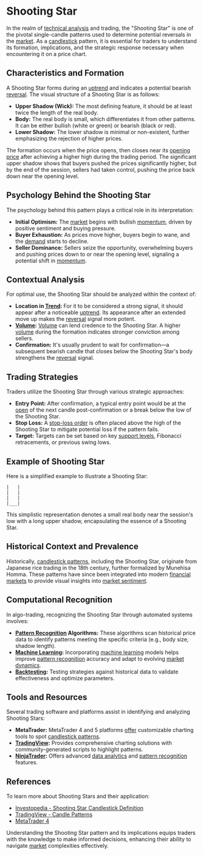 # Shooting Star

In the realm of [technical analysis](../t/technical_analysis.md) and trading, the "Shooting Star" is one of the pivotal single-candle patterns used to determine potential reversals in the [market](../m/market.md). As a [candlestick](../c/candlestick.md) pattern, it is essential for traders to understand its formation, implications, and the strategic response necessary when encountering it on a price chart.

## Characteristics and Formation

A Shooting Star forms during an [uptrend](../u/uptrend.md) and indicates a potential bearish [reversal](../r/reversal.md). The visual structure of a Shooting Star is as follows:
- **Upper Shadow (Wick):** The most defining feature, it should be at least twice the length of the real body.
- **Body:** The real body is small, which differentiates it from other patterns. It can be either bullish (white or green) or bearish (black or red).
- **Lower Shadow:** The lower shadow is minimal or non-existent, further emphasizing the rejection of higher prices.

The formation occurs when the price opens, then closes near its [opening price](../o/opening_price.md) after achieving a higher high during the trading period. The significant upper shadow shows that buyers pushed the prices significantly higher, but by the end of the session, sellers had taken control, pushing the price back down near the opening level.

## Psychology Behind the Shooting Star

The psychology behind this pattern plays a critical role in its interpretation:
- **Initial Optimism:** The [market](../m/market.md) begins with bullish [momentum](../m/momentum.md), driven by positive sentiment and buying pressure.
- **Buyer Exhaustion:** As prices move higher, buyers begin to wane, and the [demand](../d/demand.md) starts to decline.
- **Seller Dominance:** Sellers seize the opportunity, overwhelming buyers and pushing prices down to or near the opening level, signaling a potential shift in [momentum](../m/momentum.md).

## Contextual Analysis

For optimal use, the Shooting Star should be analyzed within the context of:
- **Location in [Trend](../t/trend.md):** For it to be considered a strong signal, it should appear after a noticeable [uptrend](../u/uptrend.md). Its appearance after an extended move up makes the [reversal](../r/reversal.md) signal more potent.
- **[Volume](../v/volume.md):** [Volume](../v/volume.md) can lend credence to the Shooting Star. A higher [volume](../v/volume.md) during the formation indicates stronger conviction among sellers.
- **Confirmation:** It's usually prudent to wait for confirmation—a subsequent bearish candle that closes below the Shooting Star's body strengthens the [reversal](../r/reversal.md) signal.

## Trading Strategies

Traders utilize the Shooting Star through various strategic approaches:
- **Entry Point:** After confirmation, a typical entry point would be at the [open](../o/open.md) of the next candle post-confirmation or a break below the low of the Shooting Star.
- **Stop Loss:** A [stop-loss order](../s/stop-loss_order.md) is often placed above the high of the Shooting Star to mitigate potential loss if the pattern fails.
- **Target:** Targets can be set based on key [support levels](../s/support_levels.md), Fibonacci retracements, or previous swing lows.

## Example of Shooting Star

Here is a simplified example to illustrate a Shooting Star:
```
|   |
|   |
|   |
|___|
```

This simplistic representation denotes a small real body near the session's low with a long upper shadow, encapsulating the essence of a Shooting Star.

## Historical Context and Prevalence

Historically, [candlestick patterns](../c/candlestick_patterns.md), including the Shooting Star, originate from Japanese rice trading in the 18th century, further formalized by Munehisa Homma. These patterns have since been integrated into modern [financial markets](../f/financial_market.md) to provide visual insights into [market sentiment](../m/market_sentiment.md).

## Computational Recognition

In algo-trading, recognizing the Shooting Star through automated systems involves:
- **[Pattern Recognition](../p/pattern_recognition.md) Algorithms:** These algorithms scan historical price data to identify patterns meeting the specific criteria (e.g., body size, shadow length).
- **[Machine Learning](../m/machine_learning.md):** Incorporating [machine learning](../m/machine_learning.md) models helps improve [pattern recognition](../p/pattern_recognition.md) accuracy and adapt to evolving [market dynamics](../m/market_dynamics.md).
- **[Backtesting](../b/backtesting.md):** Testing strategies against historical data to validate effectiveness and optimize parameters.

## Tools and Resources

Several trading software and platforms assist in identifying and analyzing Shooting Stars:
- **MetaTrader:** MetaTrader 4 and 5 platforms [offer](../o/offer.md) customizable charting tools to spot [candlestick patterns](../c/candlestick_patterns.md).
- **[TradingView](../t/tradingview.md):** Provides comprehensive charting solutions with community-generated scripts to highlight patterns.
- **[NinjaTrader](../n/ninjatrader.md):** Offers advanced [data analytics](../d/data_analytics.md) and [pattern recognition](../p/pattern_recognition.md) features.

## References

To learn more about Shooting Stars and their application:
- [Investopedia - Shooting Star Candlestick Definition](https://www.investopedia.com/terms/s/shootingstar.asp)
- [TradingView - Candle Patterns](https://www.tradingview.com)
- [MetaTrader 4](https://www.metatrader4.com)

Understanding the Shooting Star pattern and its implications equips traders with the knowledge to make informed decisions, enhancing their ability to navigate [market](../m/market.md) complexities effectively.
